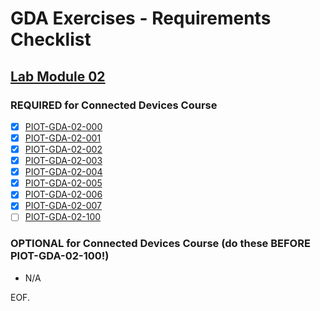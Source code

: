 # GDA Exercises - Requirements Checklist

## [Lab Module 02](https://github.com/orgs/programming-the-iot/projects/1#column-9974938)

### REQUIRED for Connected Devices Course

- [x] [PIOT-GDA-02-000](https://github.com/programming-the-iot/book-exercise-tasks/issues/39)
- [x] [PIOT-GDA-02-001](https://github.com/programming-the-iot/book-exercise-tasks/issues/49)
- [x] [PIOT-GDA-02-002](https://github.com/programming-the-iot/book-exercise-tasks/issues/48)
- [x] [PIOT-GDA-02-003](https://github.com/programming-the-iot/book-exercise-tasks/issues/45)
- [x] [PIOT-GDA-02-004](https://github.com/programming-the-iot/book-exercise-tasks/issues/69)
- [x] [PIOT-GDA-02-005](https://github.com/programming-the-iot/book-exercise-tasks/issues/47)
- [x] [PIOT-GDA-02-006](https://github.com/programming-the-iot/book-exercise-tasks/issues/46)
- [x] [PIOT-GDA-02-007](https://github.com/programming-the-iot/book-exercise-tasks/issues/44)
- [ ] [PIOT-GDA-02-100](https://github.com/programming-the-iot/book-exercise-tasks/issues/37)

### OPTIONAL for Connected Devices Course (do these BEFORE PIOT-GDA-02-100!)

- N/A

EOF.
